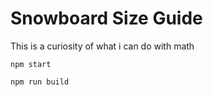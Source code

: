 # Snowboard Size Guide

This is a curiosity of what i can do with math

``` npm start ```

``` npm run build ```